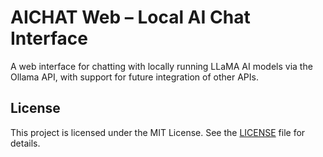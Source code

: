 # AICHAT Web – Local AI Chat Interface

A web interface for chatting with locally running LLaMA AI models via the Ollama API, with support for future integration of other APIs.

## License

This project is licensed under the MIT License. See the [LICENSE](./LICENSE) file for details.
